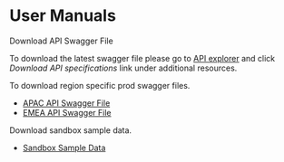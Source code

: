 User Manuals
============

Download API Swagger File

To download the latest swagger file please go to [API explorer](../api/?type=post&path=/fv_emea/v1/asmHistoryUpdate) and click *Download API specifications* link under additional resources.

To download region specific prod swagger files.

- [APAC API Swagger File](download/assets/swagger/APAC/prod_apac.yaml)
- [EMEA API Swagger File](download/assets/swagger/PROD/prod_emea.yaml)

Download sandbox sample data.

- [Sandbox Sample Data](download/assets/SandboxSampleData.pdf)
